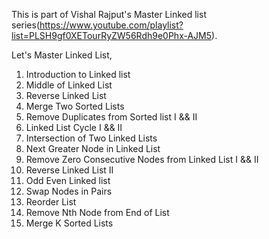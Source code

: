 This is part of Vishal Rajput's Master Linked list series(https://www.youtube.com/playlist?list=PLSH9gf0XETourRyZW56Rdh9e0Phx-AJM5).

Let's Master Linked List,

1. Introduction to Linked list
2. Middle of Linked List
3. Reverse Linked List
4. Merge Two Sorted Lists
5. Remove Duplicates from Sorted list I && II
6. Linked List Cycle I && II
7. Intersection of Two Linked Lists
8. Next Greater Node in Linked List
9. Remove Zero Consecutive Nodes from Linked List I && II
10. Reverse Linked List II
11. Odd Even Linked list
12. Swap Nodes in Pairs
13. Reorder List
14. Remove Nth Node from End of List
15. Merge K Sorted Lists

